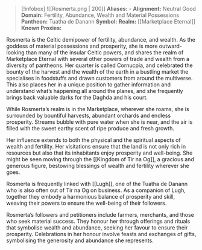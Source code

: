 > [!infobox]
> ![[Rosmerta.png | 200]]
>  **Aliases:** -
> **Alignment:** Neutral Good
> **Domain:** Fertility, Abundance, Wealth and Material Possessions
> **Pantheon:** Tuatha de Danann
> **Symbol:** 
> **Realm:** [[Marketplace Eternal]]
> **Known Proxies:** 

Rosmerta is the Celtic demipower of fertility, abundance, and wealth. As the goddess of material possessions and prosperity, she is more outward-looking than many of the insular Celtic powers, and shares the realm of Marketplace Eternal with several other powers of trade and wealth from a diversity of pantheons. Her quarter is called Cornucpia, and celebrated the bounty of the harvest and the wealth of the earth in a bustling market the specialises in foodstuffs and drawn customers from around the multiverse. This also places her in a unique position to gather information and understand what’s happening all around the planes, and she frequently brings back valuable darks for the Daghda and his court.

While Rosmerta’s realm is in the Marketplace, wherever she roams, she is surrounded by bountiful harvests, abundant orchards and endless prosperity. Streams bubble with pure water when she is near, and the air is filled with the sweet earthy scent of ripe produce and fresh growth.

Her influence extends to both the physical and the spiritual aspects of wealth and fertility. Her visitations ensure that the land is not only rich in resources but also that its inhabitants enjoy prosperity and well-being. She might be seen moving through the [[Kingdom of Tir na Og]], a gracious and generous figure, bestowing blessings of wealth and fertility wherever she goes.

Rosmerta is frequently linked with [[Lugh]], one of the Tuatha de Danann who is also often out of Tir na Og on business. As a companion of Lugh,  together they embody a harmonious balance of prosperity and skill, weaving their powers to ensure the well-being of their followers.

Rosmerta’s followers and petitioners include farmers, merchants, and those who seek material success. They honour her through offerings and rituals that symbolise wealth and abundance, seeking her favour to ensure their prosperity. Celebrations in her honour involve feasts and exchanges of gifts, symbolising the generosity and abundance she represents.